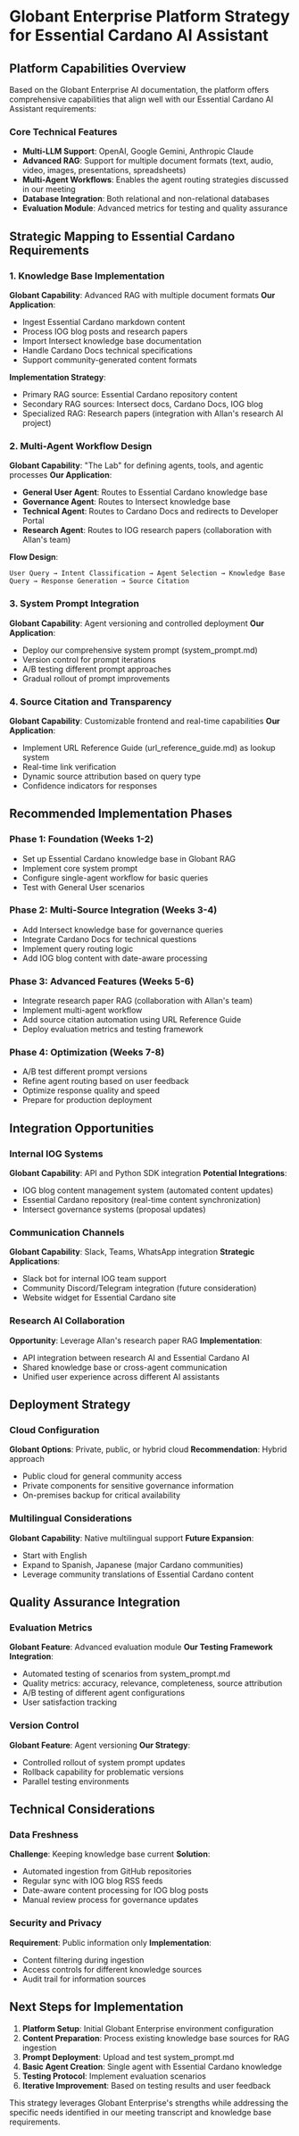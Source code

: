 # Globant Enterprise Platform Strategy for Essential Cardano AI Assistant

## Platform Capabilities Overview

Based on the Globant Enterprise AI documentation, the platform offers comprehensive capabilities that align well with our Essential Cardano AI Assistant requirements:

### Core Technical Features
- **Multi-LLM Support**: OpenAI, Google Gemini, Anthropic Claude
- **Advanced RAG**: Support for multiple document formats (text, audio, video, images, presentations, spreadsheets)
- **Multi-Agent Workflows**: Enables the agent routing strategies discussed in our meeting
- **Database Integration**: Both relational and non-relational databases
- **Evaluation Module**: Advanced metrics for testing and quality assurance

## Strategic Mapping to Essential Cardano Requirements

### 1. Knowledge Base Implementation
**Globant Capability**: Advanced RAG with multiple document formats
**Our Application**:
- Ingest Essential Cardano markdown content
- Process IOG blog posts and research papers
- Import Intersect knowledge base documentation
- Handle Cardano Docs technical specifications
- Support community-generated content formats

**Implementation Strategy**:
- Primary RAG source: Essential Cardano repository content
- Secondary RAG sources: Intersect docs, Cardano Docs, IOG blog
- Specialized RAG: Research papers (integration with Allan's research AI project)

### 2. Multi-Agent Workflow Design
**Globant Capability**: "The Lab" for defining agents, tools, and agentic processes
**Our Application**:
- **General User Agent**: Routes to Essential Cardano knowledge base
- **Governance Agent**: Routes to Intersect knowledge base
- **Technical Agent**: Routes to Cardano Docs and redirects to Developer Portal
- **Research Agent**: Routes to IOG research papers (collaboration with Allan's team)

**Flow Design**:
```
User Query → Intent Classification → Agent Selection → Knowledge Base Query → Response Generation → Source Citation
```

### 3. System Prompt Integration
**Globant Capability**: Agent versioning and controlled deployment
**Our Application**:
- Deploy our comprehensive system prompt (system_prompt.md)
- Version control for prompt iterations
- A/B testing different prompt approaches
- Gradual rollout of prompt improvements

### 4. Source Citation and Transparency
**Globant Capability**: Customizable frontend and real-time capabilities
**Our Application**:
- Implement URL Reference Guide (url_reference_guide.md) as lookup system
- Real-time link verification
- Dynamic source attribution based on query type
- Confidence indicators for responses

## Recommended Implementation Phases

### Phase 1: Foundation (Weeks 1-2)
- Set up Essential Cardano knowledge base in Globant RAG
- Implement core system prompt
- Configure single-agent workflow for basic queries
- Test with General User scenarios

### Phase 2: Multi-Source Integration (Weeks 3-4)
- Add Intersect knowledge base for governance queries
- Integrate Cardano Docs for technical questions
- Implement query routing logic
- Add IOG blog content with date-aware processing

### Phase 3: Advanced Features (Weeks 5-6)
- Integrate research paper RAG (collaboration with Allan's team)
- Implement multi-agent workflow
- Add source citation automation using URL Reference Guide
- Deploy evaluation metrics and testing framework

### Phase 4: Optimization (Weeks 7-8)
- A/B test different prompt versions
- Refine agent routing based on user feedback
- Optimize response quality and speed
- Prepare for production deployment

## Integration Opportunities

### Internal IOG Systems
**Globant Capability**: API and Python SDK integration
**Potential Integrations**:
- IOG blog content management system (automated content updates)
- Essential Cardano repository (real-time content synchronization)
- Intersect governance systems (proposal updates)

### Communication Channels
**Globant Capability**: Slack, Teams, WhatsApp integration
**Strategic Applications**:
- Slack bot for internal IOG team support
- Community Discord/Telegram integration (future consideration)
- Website widget for Essential Cardano site

### Research AI Collaboration
**Opportunity**: Leverage Allan's research paper RAG
**Implementation**: 
- API integration between research AI and Essential Cardano AI
- Shared knowledge base or cross-agent communication
- Unified user experience across different AI assistants

## Deployment Strategy

### Cloud Configuration
**Globant Options**: Private, public, or hybrid cloud
**Recommendation**: Hybrid approach
- Public cloud for general community access
- Private components for sensitive governance information
- On-premises backup for critical availability

### Multilingual Considerations
**Globant Capability**: Native multilingual support
**Future Expansion**: 
- Start with English
- Expand to Spanish, Japanese (major Cardano communities)
- Leverage community translations of Essential Cardano content

## Quality Assurance Integration

### Evaluation Metrics
**Globant Feature**: Advanced evaluation module
**Our Testing Framework Integration**:
- Automated testing of scenarios from system_prompt.md
- Quality metrics: accuracy, relevance, completeness, source attribution
- A/B testing of different agent configurations
- User satisfaction tracking

### Version Control
**Globant Feature**: Agent versioning
**Our Strategy**:
- Controlled rollout of system prompt updates
- Rollback capability for problematic versions
- Parallel testing environments

## Technical Considerations

### Data Freshness
**Challenge**: Keeping knowledge base current
**Solution**: 
- Automated ingestion from GitHub repositories
- Regular sync with IOG blog RSS feeds
- Date-aware content processing for IOG blog posts
- Manual review process for governance updates

### Security and Privacy
**Requirement**: Public information only
**Implementation**:
- Content filtering during ingestion
- Access controls for different knowledge sources
- Audit trail for information sources

## Next Steps for Implementation

1. **Platform Setup**: Initial Globant Enterprise environment configuration
2. **Content Preparation**: Process existing knowledge base sources for RAG ingestion
3. **Prompt Deployment**: Upload and test system_prompt.md
4. **Basic Agent Creation**: Single agent with Essential Cardano knowledge
5. **Testing Protocol**: Implement evaluation scenarios
6. **Iterative Improvement**: Based on testing results and user feedback

This strategy leverages Globant Enterprise's strengths while addressing the specific needs identified in our meeting transcript and knowledge base requirements.